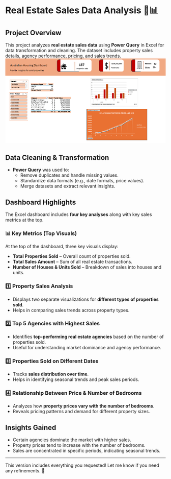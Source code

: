 # Real Estate Sales Data Analysis 🏡📊  

## Project Overview  
This project analyzes **real estate sales data** using **Power Query** in Excel for data transformation and cleaning. The dataset includes property sales details, agency performance, pricing, and sales trends.  
![image alt](https://github.com/bbudha77/Excel-project-2/blob/ed1c76db23b4d7eadd3fdf4cde450c313b0514d2/Screenshot%202025-03-02%20213934.png)

## Data Cleaning & Transformation  
- **Power Query** was used to:
  - Remove duplicates and handle missing values.  
  - Standardize data formats (e.g., date formats, price values).  
  - Merge datasets and extract relevant insights.  

## Dashboard Highlights  
The Excel dashboard includes **four key analyses** along with key sales metrics at the top.  

### 📊 Key Metrics (Top Visuals)  
At the top of the dashboard, three key visuals display:  
- **Total Properties Sold** – Overall count of properties sold.  
- **Total Sales Amount** – Sum of all real estate transactions.  
- **Number of Houses & Units Sold** – Breakdown of sales into houses and units.  

### 1️⃣ Property Sales Analysis  
- Displays two separate visualizations for **different types of properties sold**.  
- Helps in comparing sales trends across property types.  

### 2️⃣ Top 5 Agencies with Highest Sales  
- Identifies **top-performing real estate agencies** based on the number of properties sold.  
- Useful for understanding market dominance and agency performance.  

### 3️⃣ Properties Sold on Different Dates  
- Tracks **sales distribution over time**.  
- Helps in identifying seasonal trends and peak sales periods.  

### 4️⃣ Relationship Between Price & Number of Bedrooms  
- Analyzes how **property prices vary with the number of bedrooms**.  
- Reveals pricing patterns and demand for different property sizes.  

## Insights Gained  
- Certain agencies dominate the market with higher sales.  
- Property prices tend to increase with the number of bedrooms.  
- Sales are concentrated in specific periods, indicating seasonal trends.  

---

This version includes everything you requested! Let me know if you need any refinements. 🚀
